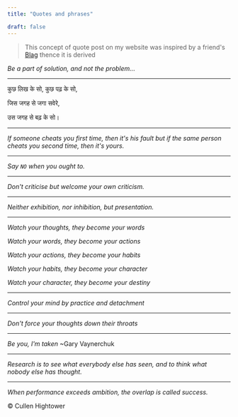 ```yaml
---
title: "Quotes and phrases"

draft: false
---
```


> This concept of quote post on my website was inspired by a friend's [Blag](https://xypnox.github.io/blag/quotes/) thence it is derived

*Be a part of solution, and not the problem...*

---------------------------

 कुछ लिख के सो, कुछ पढ़ के सो,

 जिस जगह से जगा सवेरे,

 उस जगह से बढ़ के सो।

---------------------------

*If someone cheats you first time, then it's his fault but if the same person cheats you second time, then it's yours.*

---------------------------

*Say `NO` when you ought to.*

---------------------------

*Don't criticise but welcome your own criticism.*

---------------------------

*Neither exhibition, nor inhibition, but presentation.*


--------------------------

*Watch your thoughts, they become your words*

*Watch your words, they become your actions*

*Watch your actions, they become your habits*

*Watch your habits, they become your character*

*Watch your character, they become your destiny*

---------------------------

*Control your mind by practice and detachment*

---------------------------

*Don't force your thoughts down their throats*

---------------------------

*Be you, I'm taken* ~Gary Vaynerchuk

---------------------------

*Research is to see what everybody else has seen, and to think what nobody else has thought.*

---------------------------

*When performance exceeds ambition, the overlap is called success.*

© Cullen Hightower



